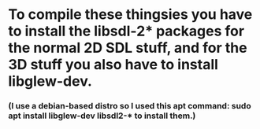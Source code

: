 # To compile these thingsies you have to install the libsdl-2* packages for the normal 2D SDL stuff, and for the 3D stuff you also have to install libglew-dev.

### (I use a debian-based distro so I used this apt command: sudo apt install libglew-dev libsdl2-* to install them.)
